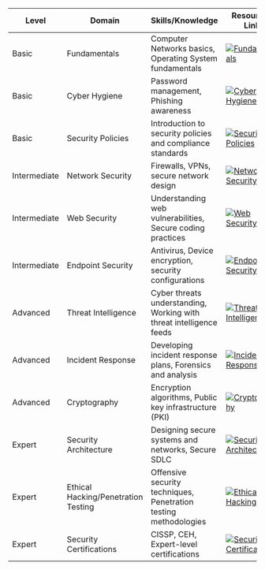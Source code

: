 | Level          | Domain                   | Skills/Knowledge                                             | Resources Link            |
|----------------|--------------------------|--------------------------------------------------------------|---------------------------|
| Basic          | Fundamentals             | Computer Networks basics, Operating System fundamentals     | [![Fundamentals](https://img.shields.io/badge/Fundamentals-Computer%20Networks%20%7C%20OS-brightgreen?style=for-the-badge&logo=shield)](https://example.com/basics)         |
| Basic          | Cyber Hygiene            | Password management, Phishing awareness                      | [![Cyber Hygiene](https://img.shields.io/badge/Cyber%20Hygiene-Password%20Management%20%7C%20Phishing%20Awareness-yellow?style=for-the-badge&logo=shield)](https://example.com/cyber-hygiene)|
| Basic          | Security Policies        | Introduction to security policies and compliance standards  | [![Security Policies](https://img.shields.io/badge/Security%20Policies-Introduction%20to%20Policies%20%7C%20Compliance-blue?style=for-the-badge&logo=shield)](https://example.com/security-policies)  |
| Intermediate   | Network Security          | Firewalls, VPNs, secure network design                       | [![Network Security](https://img.shields.io/badge/Network%20Security-Firewalls%20%7C%20VPN%20%7C%20Secure%20Design-orange?style=for-the-badge&logo=shield)](https://example.com/network-security)|
| Intermediate   | Web Security              | Understanding web vulnerabilities, Secure coding practices   | [![Web Security](https://img.shields.io/badge/Web%20Security-Web%20Vulnerabilities%20%7C%20Secure%20Coding-red?style=for-the-badge&logo=shield)](https://example.com/web-security)   |
| Intermediate   | Endpoint Security         | Antivirus, Device encryption, security configurations         | [![Endpoint Security](https://img.shields.io/badge/Endpoint%20Security-Antivirus%20%7C%20Encryption%20%7C%20Configurations-lightgrey?style=for-the-badge&logo=shield)](https://example.com/endpoint-security)|
| Advanced       | Threat Intelligence       | Cyber threats understanding, Working with threat intelligence feeds | [![Threat Intelligence](https://img.shields.io/badge/Threat%20Intelligence-Cyber%20Threats%20%7C%20Threat%20Feeds-green?style=for-the-badge&logo=shield)](https://example.com/threat-intelligence)|
| Advanced       | Incident Response         | Developing incident response plans, Forensics and analysis   | [![Incident Response](https://img.shields.io/badge/Incident%20Response-Develop%20Plans%20%7C%20Forensics%20%7C%20Analysis-blueviolet?style=for-the-badge&logo=shield)](https://example.com/incident-response)|
| Advanced       | Cryptography              | Encryption algorithms, Public key infrastructure (PKI)        | [![Cryptography](https://img.shields.io/badge/Cryptography-Encryption%20Algorithms%20%7C%20PKI-yellowgreen?style=for-the-badge&logo=shield)](https://example.com/cryptography)|
| Expert         | Security Architecture     | Designing secure systems and networks, Secure SDLC            | [![Security Architecture](https://img.shields.io/badge/Security%20Architecture-Secure%20Design%20%7C%20SDLC%20%7C%20Networks-critical?style=for-the-badge&logo=shield)](https://example.com/security-architecture)|
| Expert         | Ethical Hacking/Penetration Testing | Offensive security techniques, Penetration testing methodologies | [![Ethical Hacking](https://img.shields.io/badge/Ethical%20Hacking-Penetration%20Testing%20%7C%20Offensive%20Security-blueviolet?style=for-the-badge&logo=shield)](https://example.com/ethical-hacking)|
| Expert         | Security Certifications    | CISSP, CEH, Expert-level certifications                         | [![Security Certifications](https://img.shields.io/badge/Security%20Certifications-CISSP%20%7C%20CEH%20%7C%20Expert-red?style=for-the-badge&logo=shield)](https://example.com/security-certifications)|
